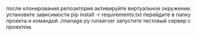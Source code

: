 после клонирования репозитория активируйте виртуальное окружение.
установите зависимости pip install -r requirements.txt
перейдите в папку проекта и командой  ./manage.py runserver запустите тестовый сервер с проектом.
